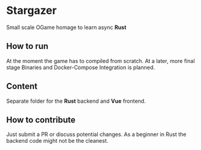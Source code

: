 # Stargazer
Small scale OGame homage to learn async **Rust**

## How to run
At the moment the game has to compiled from scratch. At a later, more final stage Binaries and Docker-Compose Integration is planned. 

## Content
Separate folder for the **Rust** backend and **Vue** frontend.

## How to contribute
Just submit a PR or discuss potential changes. As a beginner in Rust the backend code might not be the cleanest. 